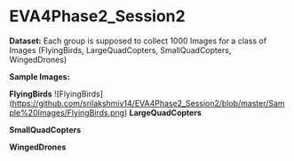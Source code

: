 # EVA4Phase2_Session2

**Dataset:**
Each group is supposed to collect 1000 Images for a class of Images (FlyingBirds, LargeQuadCopters, SmallQuadCopters, WingedDrones)

**Sample Images:**

**FlyingBirds**
![FlyingBirds] (https://github.com/srilakshmiv14/EVA4Phase2_Session2/blob/master/Sample%20Images/FlyingBirds.png)
**LargeQuadCopters**

**SmallQuadCopters**

**WingedDrones**
